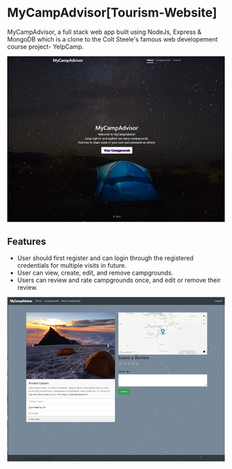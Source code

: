 # MyCampAdvisor[Tourism-Website]
MyCampAdvisor, a full stack web app built using NodeJs, Express & MongoDB which is a clone to the Colt Steele's famous web developement course project- YelpCamp.

![alt text](https://github.com/Ankitabit3496/MyCampAdvisor/blob/main/Images/Image_1.png)

## Features
- User should first register and can login through the registered credentials for multiple visits in future.
- User can view, create, edit, and remove campgrounds.
- Users can review and rate campgrounds once, and edit or remove their review.

![alt text](https://github.com/Ankitabit3496/MyCampAdvisor/blob/main/Images/Image_2.png)
